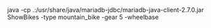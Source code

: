 

java -cp .:/usr/share/java/mariadb-jdbc/mariadb-java-client-2.7.0.jar ShowBikes -type mountain_bike -gear 5 -wheelbase